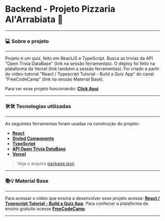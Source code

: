 # Backend - Projeto Pizzaria Al'Arrabiata 🍕

---

### 💻 Sobre o projeto

---

Projeto é um quiz, feito em ReactJS e TypeScript. Busca as trivias da API "Open Trivia DataBase" (link na sessão ferramentas). O deploy foi feito na plataforma da Vercel (link também a sessão ferramentas).
Foi criado a partir do vídeo-tutorial "React / Typescript Tutorial - Build a Quiz App" do canal "FreeCodeCamp" (link na sessão Material Base).

Para ver esse projeto funcionando: **[Click Aqui](https://quiz-react-app.vercel.app/)**

---

### 🛠🛠 Tecnologias utilizadas

---

As seguintes ferramentas foram usadas na construção do projeto:

- **[React](https://reactjs.org/)**
- **[Styled Components](https://github.com/styled-components/styled-components)**
- **[TypeScript](https://www.typescriptlang.org/)**
- **[API Open Trivia DataBase](https://opentdb.com/api_config.php)**
- **[Vercel](https://vercel.com/)**

> Veja o arquivo [package.json](https://github.com/fagnerzulin/quiz-react-app/blob/main/package.json)

---

### 📚💡 Material Base

---

Para acessar o vídeo que ensina a desenvolver esse projeto acesse: **[React / Typescript Tutorial - Build a Quiz App](https://www.youtube.com/watch?v=F2JCjVSZlG0)**. Para conhecer a plataforma de ensino gratuito acesse **[FreeCodeCamp](https://www.freecodecamp.org/learn/)**

---
